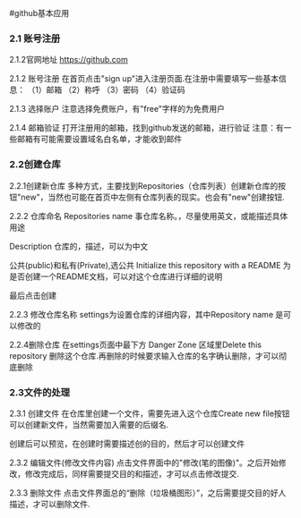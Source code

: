 #github基本应用

### 2.1 账号注册
2.1.2官网地址
https://github.com

2.1.2 账号注册
在首页点击"sign up"进入注册页面.在注册中需要填写一些基本信息：
（1）邮箱
（2）称呼
（3）密码
（4）验证码

2.1.3 选择账户
注意选择免费账户，有"free"字样的为免费用户

2.1.4 邮箱验证
打开注册用的邮箱，找到github发送的邮箱，进行验证
注意：有一些邮箱有可能需要设置域名白名单，才能收到邮件

### 2.2创建仓库
2.2.1创建新仓库
多种方式，主要找到Repositories（仓库列表）创建新仓库的按钮"new"，当然也可能在首页中左侧有仓库列表的现实。也会有"new"创建按钮.

2.2.2 仓库命名
Repositories name 事仓库名称。，尽量使用英文，或能描述具体用途

Description 仓库的，描述，可以为中文

公共(public)和私有(Private),选公共
Initialize this repository with a README 为是否创建一个README文档，可以对这个仓库进行详细的说明

最后点击创建

2.2.3 修改仓库名称
settings为设置仓库的详细内容，其中Repository name 是可以修改的

2.2.4删除仓库
在settings页面中最下方 Danger Zone 区域里Delete this repository
删除这个仓库.再删除的时候要求输入仓库的名字确认删除，才可以彻底删除

### 2.3文件的处理
2.3.1 创建文件
在仓库里创建一个文件，需要先进入这个仓库Create new file按钮可以创建新文件，当然需要加入需要的后缀名.

创建后可以预览，在创建时需要描述创的目的，然后才可以创建文件

2.3.2 编辑文件(修改文件内容)
点击文件界面中的"修改(笔的图像)"。之后开始修改，修改完成后，同样需要提交目的和描述，才可以点击修改提交.

2.3.3 删除文件
点击文件界面总的“删除（垃圾桶图形）”，之后需要提交目的好人描述，才可以删除文件.
